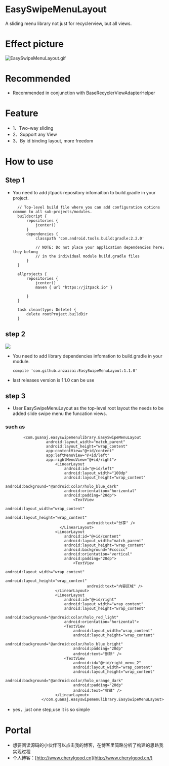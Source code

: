 # EasySwipeMenuLayout
A sliding menu library not just for recyclerview, but all views.
# Effect picture
![EasySwipeMenuLayout.gif](http://upload-images.jianshu.io/upload_images/1811893-e1aa5b2f36f1caf5.gif?imageMogr2/auto-orient/strip)

# Recommended

- Recommended in conjunction with BaseRecyclerViewAdapterHelper

# Feature

- 1、Two-way sliding
- 2、Support any View
- 3、By id binding layout, more freedom

# How to use
## Step 1

- You need to add jitpack repository infomaition to build.gradle in your project.
        
        // Top-level build file where you can add configuration options common to all sub-projects/modules.
        buildscript {
            repositories {
                jcenter()
            }
            dependencies {
                classpath 'com.android.tools.build:gradle:2.2.0'
        
                // NOTE: Do not place your application dependencies here; they belong
                // in the individual module build.gradle files
            }
        }
        
        allprojects {
            repositories {
                jcenter()
                maven { url "https://jitpack.io" }
        
            }
        }
        
        task clean(type: Delete) {
            delete rootProject.buildDir
        }

## step 2

[![](https://jitpack.io/v/anzaizai/EasySwipeMenuLayout.svg)](https://jitpack.io/#anzaizai/EasySwipeMenuLayout)

- You need to add library dependencies infomation to build.gradle in your module.

      compile 'com.github.anzaizai:EasySwipeMenuLayout:1.1.0'

- last releases version is 1.1.0 can be use

## step 3
- User EasySwipeMenuLayout as the top-level root layout the needs to be added slide swipe menu the funcation views.
 
### such as
            <com.guanaj.easyswipemenulibrary.EasySwipeMenuLayout
                      android:layout_width="match_parent"
                      android:layout_height="wrap_content"
                      app:contentView="@+id/content"
                      app:leftMenuView="@+id/left"
                      app:rightMenuView="@+id/right">
                          <LinearLayout
                              android:id="@+id/left"
                              android:layout_width="100dp"
                              android:layout_height="wrap_content"
                              android:background="@android:color/holo_blue_dark"
                              android:orientation="horizontal"
                              android:padding="20dp">
                                  <TextView
                                        android:layout_width="wrap_content"
                                        android:layout_height="wrap_content"
                                        android:text="分享" />
                            </LinearLayout>
                          <LinearLayout
                              android:id="@+id/content"
                              android:layout_width="match_parent"
                              android:layout_height="wrap_content"
                              android:background="#cccccc"
                              android:orientation="vertical"
                              android:padding="20dp">
                                  <TextView
                                        android:layout_width="wrap_content"
                                        android:layout_height="wrap_content"
                                        android:text="内容区域" />
                          </LinearLayout>
                          <LinearLayout
                              android:id="@+id/right"
                              android:layout_width="wrap_content"
                              android:layout_height="wrap_content"
                              android:background="@android:color/holo_red_light"
                              android:orientation="horizontal">
                              <TextView
                                  android:layout_width="wrap_content"
                                  android:layout_height="wrap_content"
                                  android:background="@android:color/holo_blue_bright"
                                  android:padding="20dp"
                                  android:text="删除" />
                              <TextView
                                  android:id="@+id/right_menu_2"
                                  android:layout_width="wrap_content"
                                  android:layout_height="wrap_content"
                                  android:background="@android:color/holo_orange_dark"
                                  android:padding="20dp"
                                  android:text="收藏" />
                          </LinearLayout>
                    </com.guanaj.easyswipemenulibrary.EasySwipeMenuLayout>

- yes，just one step,use it is so simple
# Portal
- 想要阅读源码的小伙伴可以点击我的博客，在博客里简略分析了构建的思路我实现过程
- 个人博客：[http://www.cherylgood.cn](http://www.cherylgood.cn/)